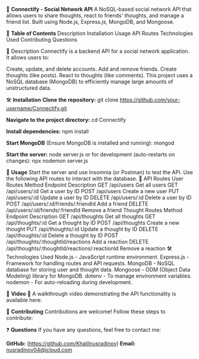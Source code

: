 📌 **Connectify - Social Network API**
A NoSQL-based social network API that allows users to share thoughts, react to friends' thoughts, and manage a friend list. Built using Node.js, Express.js, MongoDB, and Mongoose.

🚀 **Table of Contents**
Description
Installation
Usage
API Routes
Technologies Used
Contributing
Questions

📖 Description
Connectify is a backend API for a social network application. It allows users to:

Create, update, and delete accounts.
Add and remove friends.
Create thoughts (like posts).
React to thoughts (like comments).
This project uses a NoSQL database (MongoDB) to efficiently manage large amounts of unstructured data.

🛠 **Installation**
**Clone the repository:**
git clone https://github.com/your-username/Connectify.git

**Navigate to the project directory:**
cd Connectify

**Install dependencies:**
npm install

**Start MongoDB** (Ensure MongoDB is installed and running):
mongod

**Start the server:**
node server.js
or for development (auto-restarts on changes):
npx nodemon server.js

🎯 **Usage**
Start the server and use Insomnia (or Postman) to test the API.
Use the following API routes to interact with the database.
🔗 API Routes
User Routes
Method	Endpoint	Description
GET	/api/users	Get all users
GET	/api/users/:id	Get a user by ID
POST	/api/users	Create a new user
PUT	/api/users/:id	Update a user by ID
DELETE	/api/users/:id	Delete a user by ID
POST	/api/users/:id/friends/:friendId	Add a friend
DELETE	/api/users/:id/friends/:friendId	Remove a friend
Thought Routes
Method	Endpoint	Description
GET	/api/thoughts	Get all thoughts
GET	/api/thoughts/:id	Get a thought by ID
POST	/api/thoughts	Create a new thought
PUT	/api/thoughts/:id	Update a thought by ID
DELETE	/api/thoughts/:id	Delete a thought by ID
POST	/api/thoughts/:thoughtId/reactions	Add a reaction
DELETE	/api/thoughts/:thoughtId/reactions/:reactionId	Remove a reaction
🛠 Technologies Used
Node.js - JavaScript runtime environment.
Express.js - Framework for handling routes and API requests.
MongoDB - NoSQL database for storing user and thought data.
Mongoose - ODM (Object Data Modeling) library for MongoDB.
dotenv - To manage environment variables.
nodemon - For auto-reloading during development.

🎥 **Video**
📌 A walkthrough video demonstrating the API functionality is available here:

🤝 **Contributing**
Contributions are welcome! Follow these steps to contribute:

❓ **Questions**
If you have any questions, feel free to contact me:

**GitHub:** (https://github.com/Khalilnusradinov)
**Email:** nusradinov04@icloud.com
